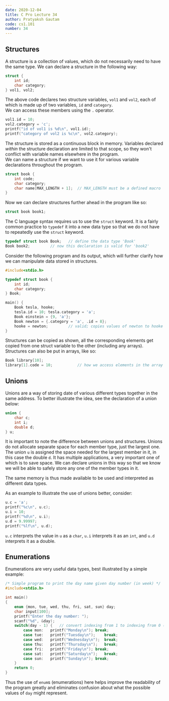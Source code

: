 ```yaml
---
date: 2020-12-04
title: C Pro Lecture 34
author: Pratyaksh Gautam
code: cs1.101
number: 34
---
```


## Structures
A structure is a collection of values, which do not necessarily need to have the same type.
We can declare a structure in the following way:
```c
struct {
	int id;
	char category;
} vol1, vol2;
```

The above code declares two structure variables, `vol1` and `vol2`, each of which is made up of two variables, `id` and `category`.  
We can access these members using the `.` operator.
```c
vol1.id = 10;
vol2.category = 'c';
printf("id of vol1 is %d\n", vol1.id);
printf("category of vol2 is %c\n", vol2.category);
```

The structure is stored as a continuous block in memory. Variables declared *within* the structure declaration are limited to that scope, so they won't conflict with variable names elsewhere in the program.  
We can name a structure if we want to use it for various variable declarations throughout the program.
```c
struct book {
	int code;
	char category;
	char name[MAX_LENGTH + 1];	// MAX_LENGTH must be a defined macro
}
```
Now we can declare structures further ahead in the program like so:
```c
struct book book1;
```

The C language syntax requires us to use the `struct` keyword. It is a fairly common practice to `typedef` it into a new data type so that we do not have to repeatedly use the `struct` keyword.

```c
typedef struct book Book;	// define the data type 'Book'
Book book2;			// now this declaration is valid for 'book2'
```

Consider the following program and its output, which will further clarify how we can manipulate data stored in structures.
```c
#include<stdio.h>

typedef struct book {
	int id;
	char category;
} Book;

main() {
	Book tesla, hooke;
	tesla.id = 10; tesla.category = 'a';
	Book einstein = {9, 'a'};
	Book newton = {.category = 'a', .id = 8};
	hooke = newton;			// valid; copies values of newton to hooke
}
```

Structures can be copied as shown, all the corresponding elements get copied from one struct variable to the other (including any arrays).  
Structures can also be put in arrays, like so:
```c
Book library[10];
library[1].code = 10;			// how we access elements in the array
```

## Unions
Unions are a way of storing date of various different types together in the same address.
To better illustrate the idea, see the declaration of a union below:
```c
union {
	char c;
	int i;
	double d;
} u;
```
It is important to note the difference between unions and structures. Unions do not allocate separate space for each member type, just the largest one.
The union `u` is assigned the space needed for the largest member in it, in this case the double `d`.
It has multiple applications, a very important one of which is to save space.
We can declare unions in this way so that we know we will be able to safely store any one of the member types in it.

The same memory is thus made available to be used and interpreted as different data types.

As an example to illustrate the use of unions better, consider:
```c
u.c = 'a';
printf("%c\n", u.c);
u.i = 10;
printf("%d\n", u.i);
u.d = 9.99997;
printf("%lf\n", u.d);
```
`u.c` interprets the value in `u` as a `char`, `u.i` interprets it as an `int`, and `u.d` interprets it as a double.

## Enumerations
Enumerations are very useful data types, best illustrated by a simple example:
```c
/* Simple program to print the day name given day number (in week) */
#include<stdio.h>

int main()
{
	enum {mon, tue, wed, thu, fri, sat, sun} day;
	char input[100];
	printf("Enter the day number: ");
	scanf("%d", &day);
	switch(day - 1) {	// convert indexing from 1 to indexing from 0 (enums index from 0)
		case mon:	printf("Monday\n");	break;
		case tue:	printf("Tuesday\n");	break;
		case wed:	printf("Wednesday\n");	break;
		case thu:	printf("Thursday\n");	break;
		case fri:	printf("Friday\n");	break;
		case sat:	printf("Saturday\n");	break;
		case sun:	printf("Sunday\n");	break;
	}
	return 0;
}
```

Thus the use of `enum`s (enumerations) here helps improve the readability of the program greatly and eliminates confusion about what the possible values of `day` might represent.

